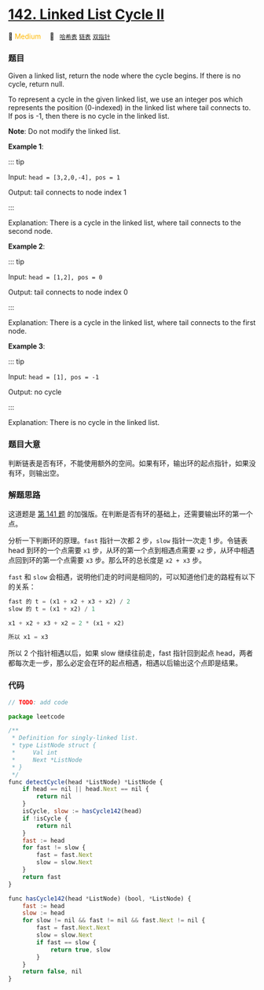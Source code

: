 # [142. Linked List Cycle II](https://leetcode.com/problems/linked-list-cycle-ii/)

:tangerine: <font color=#ffb800>Medium</font>&emsp; 🔖&ensp; [`哈希表`](../solution/hash-table.md) [`链表`](../solution/linked-list.md) [`双指针`](../solution/two-pointers.md)

### 题目

Given a linked list, return the node where the cycle begins. If there is no cycle, return null.

To represent a cycle in the given linked list, we use an integer pos which represents the position (0-indexed) in the linked list where tail connects to. If pos is -1, then there is no cycle in the linked list.

**Note**: Do not modify the linked list.

**Example 1**:

::: tip

Input: `head = [3,2,0,-4], pos = 1`

Output: tail connects to node index 1

:::

Explanation: There is a cycle in the linked list, where tail connects to the second node.

**Example 2**:

::: tip

Input: `head = [1,2], pos = 0`

Output: tail connects to node index 0

:::

Explanation: There is a cycle in the linked list, where tail connects to the first node.

**Example 3**:

::: tip

Input: `head = [1], pos = -1`

Output: no cycle

:::

Explanation: There is no cycle in the linked list.

### 题目大意

判断链表是否有环，不能使用额外的空间。如果有环，输出环的起点指针，如果没有环，则输出空。

### 解题思路

这道题是 [第 141 题](./0141.md) 的加强版。在判断是否有环的基础上，还需要输出环的第一个点。

分析一下判断环的原理。`fast` 指针一次都 2 步，`slow` 指针一次走 1 步。令链表 head 到环的一个点需要 `x1` 步，从环的第一个点到相遇点需要 `x2` 步，从环中相遇点回到环的第一个点需要 `x3` 步。那么环的总长度是 `x2 + x3` 步。

`fast` 和 `slow` 会相遇，说明他们走的时间是相同的，可以知道他们走的路程有以下的关系：

```js
fast 的 t = (x1 + x2 + x3 + x2) / 2
slow 的 t = (x1 + x2) / 1

x1 + x2 + x3 + x2 = 2 * (x1 + x2)

所以 x1 = x3
```

所以 2 个指针相遇以后，如果 slow 继续往前走，fast 指针回到起点 head，两者都每次走一步，那么必定会在环的起点相遇，相遇以后输出这个点即是结果。

### 代码

```javascript
// TODO: add code

package leetcode

/**
 * Definition for singly-linked list.
 * type ListNode struct {
 *     Val int
 *     Next *ListNode
 * }
 */
func detectCycle(head *ListNode) *ListNode {
	if head == nil || head.Next == nil {
		return nil
	}
	isCycle, slow := hasCycle142(head)
	if !isCycle {
		return nil
	}
	fast := head
	for fast != slow {
		fast = fast.Next
		slow = slow.Next
	}
	return fast
}

func hasCycle142(head *ListNode) (bool, *ListNode) {
	fast := head
	slow := head
	for slow != nil && fast != nil && fast.Next != nil {
		fast = fast.Next.Next
		slow = slow.Next
		if fast == slow {
			return true, slow
		}
	}
	return false, nil
}

```
